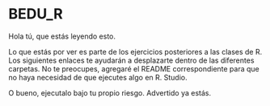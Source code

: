 # BEDU_R
Hola tú, que estás leyendo esto.

Lo que estás por ver es parte de los ejercicios posteriores a las clases de R. Los siguientes enlaces te ayudarán a desplazarte dentro de las diferentes carpetas. No te preocupes, agregaré el README correspondiente para que no haya necesidad de que ejecutes algo en R. Studio. 



O bueno, ejecutalo bajo tu propio riesgo. Advertido ya estás.
